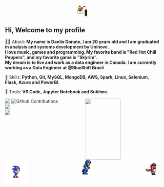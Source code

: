 	
<p align="center">
	<img  	
	     	width=10%
	     	alt="cover"
		loading="lazy"
		src="assets/lakitu.gif" 
		title="Danilo Donato"> 	
</p>	


## Hi, Welcome to my profile 

👨‍💻 About: **My name is Danilo Donato, I am 20 years old and I am graduated in analysis 
and systems development by Uninove.
<br>I love music, games and programming. My favorite band is "Red Hot Chili Peppers", 
and my favorite game is "Skyrim".
<br>My dream is to live and work as a data engineer in Canada.
I am currently working as a Data Engineer at @BlueShift Brasil**

🔮 Skills: **Python, Git, MySQL, MongoDB, AWS, Spark, Linux, Selenium, Flask, Azure and PowerBI.**

🔧 Tools: **VS Code, Jupyter Notebook and Sublime.**

<p>
  <img 
       width="48%" 
       min-width="420px" 
       height="200px" 
       align="right" 
       src="https://github-readme-stats.vercel.app/api?username=danilo8br&show_icons=true&theme=tokyonight&&show_icons=true&hide_border=true "/>     
</p>


<p>
  <img 
        width="48%" 
        min-width="420px" 
        height="200px" 
        align="right" 
        alt="Github Contributions" src="https://github-readme-streak-stats.herokuapp.com/?user=danilo8br&theme=tokyonight&hide_border=true" title="Github Contributions" />
</p>

 <p align="left">

  <a href="https://www.linkedin.com/in/danilodonato/" alt="Linkedin">
    <img src="https://img.shields.io/badge/-Linkedin-1A1C26?style=for-the-badge&logo=Linkedin&logoColor=3BBFA7&link=https://www.linkedin.com/in/danilodonato/"/>
  </a>


  <a href="https://www.instagram.com/daan.py/" alt="Instagram">
    <img src="https://img.shields.io/badge/-Instagram-1A1C26?style=for-the-badge&logo=Instagram&logoColor=3BBFA7&link=https://www.instagram.com/daan.py/"/>
  </a>


  <a href="https://discord.gg/kzCs586SHe" alt="Discord">
    <img src="https://img.shields.io/badge/-Discord-1A1C26?style=for-the-badge&logo=Discord&logoColor=3BBFA7&link=https://discord.gg/kzCs586SHe"/>
  </a>
  		
	
</p>  


<p>	
	
<img  	
width=10%
alt="cover"
loading="lazy"
align="right" 
src="assets/mario-gif.gif" 
title="Danilo Donato"> 	

	
<img  	
width=15%
alt="cover"
loading="lazy"
align="left" 
src="assets/sonic_run.gif" 
title="Danilo Donato"> 	

</p>	
		
	
	
	
	
<p align="center">
	<img  	
	     	width=10%
	     	alt="cover"
		loading="lazy"
		src="assets/mega_men.gif" 
		title="Danilo Donato"> 	
</p>	

	
